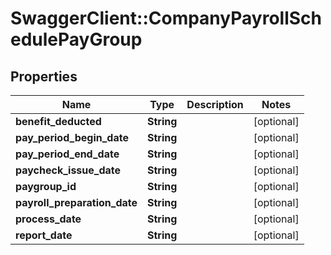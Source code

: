 # SwaggerClient::CompanyPayrollSchedulePayGroup

## Properties
Name | Type | Description | Notes
------------ | ------------- | ------------- | -------------
**benefit_deducted** | **String** |  | [optional] 
**pay_period_begin_date** | **String** |  | [optional] 
**pay_period_end_date** | **String** |  | [optional] 
**paycheck_issue_date** | **String** |  | [optional] 
**paygroup_id** | **String** |  | [optional] 
**payroll_preparation_date** | **String** |  | [optional] 
**process_date** | **String** |  | [optional] 
**report_date** | **String** |  | [optional] 


